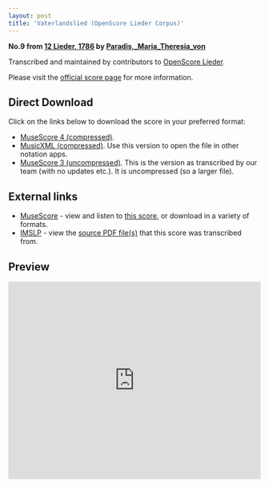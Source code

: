 ```yaml
---
layout: post
title: 'Vaterlandslied (OpenScore Lieder Corpus)'
---
```


__No.9 from [12 Lieder, 1786](https://fourscoreandmore.org/openscore/lieder/Paradis,_Maria_Theresia_von/12_Lieder,_1786/) by [Paradis,_Maria_Theresia_von](https://fourscoreandmore.org/openscore/lieder/Paradis,_Maria_Theresia_von)__

Transcribed and maintained by contributors to [OpenScore Lieder].

Please visit the [official score page] for more information.

[official score page]: https://musescore.com/openscore-lieder-corpus/scores/5991473
[OpenScore Lieder]: https://musescore.com/openscore-lieder-corpus

## Direct Download

Click on the links below to download the score in your preferred format:
- [MuseScore 4 (compressed)](https://fourscoreandmore.org/openscore/lieder/Paradis,_Maria_Theresia_von/12_Lieder,_1786/09_Vaterlandslied.mscz).
- [MusicXML (compressed)](https://fourscoreandmore.org/openscore/lieder/Paradis,_Maria_Theresia_von/12_Lieder,_1786/09_Vaterlandslied.mxl). Use this version to open the file in other notation apps.
- [MuseScore 3 (uncompressed)](https://raw.githubusercontent.com/OpenScore/Lieder/refs/heads/main/scores/Paradis,_Maria_Theresia_von/12_Lieder,_1786/09_Vaterlandslied/lc5991473.mscx). This is the version as transcribed by our team (with no updates etc.). It is uncompressed (so a larger file).

## External links

- [MuseScore] - view and listen to [this score][MuseScore], or download in a variety of formats.
- [IMSLP] - view the [source PDF file(s)][IMSLP] that this score was transcribed from.

[MuseScore]: https://musescore.com/score/5991473
[IMSLP]: https://imslp.org/wiki/Special:ReverseLookup/256073

## Preview

<iframe width="100%" height="394" src="https://musescore.com/openscore-lieder-corpus/scores/5991473/embed" frameborder="0" allowfullscreen allow="autoplay; fullscreen"></iframe>

